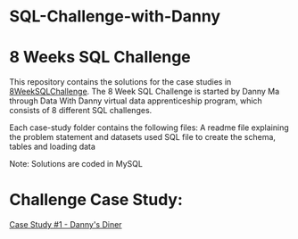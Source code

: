 # SQL-Challenge-with-Danny

# 8 Weeks SQL Challenge 

This repository contains the solutions for the case studies in [8WeekSQLChallenge](https://8weeksqlchallenge.com/). The 8 Week SQL Challenge is started by Danny Ma through Data With Danny virtual data apprenticeship program, which consists of 8 different SQL challenges.

Each case-study folder contains the following files:
    A readme file explaining the problem statement and datasets used
    SQL file to create the schema, tables and loading data

Note:
    Solutions are coded in MySQL
 
# Challenge Case Study:

[Case Study #1 - Danny's Diner](https://8weeksqlchallenge.com/case-study-1/)
